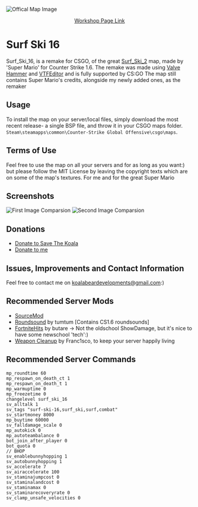 ![Offical Map Image](https://steamuserimages-a.akamaihd.net/ugc/1681492314113788800/55981097C5E8D21A0ABE627B8D2F83E7B82B7D0F/)
<p align="center"><a href="https://steamcommunity.com/sharedfiles/filedetails/?id=2271972961">Workshop Page Link</a></p>

# Surf Ski 16

Surf_Ski_16, is a remake for CSGO, of the great [Surf_Ski_2](https://gamebanana.com/maps/149561) map, made by 'Super Mario' for Counter Strike 1.6.
The remake was made using [Valve Hammer](https://developer.valvesoftware.com/wiki/Valve_Hammer_Editor) and [VTFEditor](https://developer.valvesoftware.com/wiki/VTFEdit) and is fully supported by CS:GO
The map still contains Super Mario's credits, alongside my newly added ones, as the remaker

## Usage

To install the map on your server/local files, simply download the most recent release- a single BSP file, and throw it in your CSGO maps folder. `Steam\steamapps\common\Counter-Strike Global Offensive\csgo\maps`.
## Terms of Use

Feel free to use the map on all your servers and for as long as you want:) but please follow the MIT License by leaving the copyright texts which are on some of the map's textures. For me and for the great Super Mario
## Screenshots
![First Image Comparsion](https://i.imgur.com/QLT2fSj.png)
![Second Image Comparsion](https://i.imgur.com/dHdRjYr.png)
## Donations
 - [Donate to Save The Koala](https://www.savethekoala.com/donate)
 - [Donate to me](https://www.paypal.com/donate/?hosted_button_id=8ZV7PLZ98T3B6)
 ## Issues, Improvements and Contact Information
 Feel free to contact me on [koalabeardevelopments@gmail.com](mailto:koalabeardevelopments@gmail.com):)
## Recommended Server Mods

 - [SourceMod](https://www.sourcemod.net/)
 - [Roundsound](https://forums.alliedmods.net/showthread.php?p=1786846) by tumtum [Contains CS1.6 roundsounds]
 - [FortniteHits](https://forums.alliedmods.net/showthread.php?p=2604559) by butare -> Not the oldschool ShowDamage, but it's nice to have some newschool 'tech':)
 - [Weapon Cleanup](https://forums.alliedmods.net/showthread.php?p=1424937) by Franc1sco, to keep your server happily living

## Recommended Server Commands
    mp_roundtime 60
    mp_respawn_on_death_ct 1
    mp_respawn_on_death_t 1
    mp_warmuptime 0
    mp_freezetime 0
    changelevel surf_ski_16
    sv_alltalk 1
    sv_tags "surf-ski-16,surf_ski,surf,combat"
    sv_startmoney 8000
    mp_buytime 60000
    sv_falldamage_scale 0
    mp_autokick 0
    mp_autoteambalance 0
    bot_join_after_player 0
    bot_quota 0
    // BHOP
    sv_enablebunnyhopping 1
    sv_autobunnyhopping 1
    sv_accelerate 7
    sv_airaccelerate 100
    sv_staminajumpcost 0
    sv_staminalandcost 0
    sv_staminamax 0
    sv_staminarecoveryrate 0
    sv_clamp_unsafe_velocities 0
